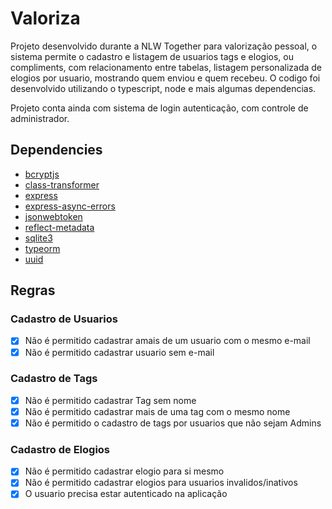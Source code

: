 # Valoriza

  Projeto desenvolvido durante a NLW Together para valorização pessoal, o sistema permite o cadastro e listagem de usuarios tags e elogios, ou compliments, com relacionamento entre tabelas, listagem personalizada de elogios por usuario, mostrando quem enviou e quem recebeu. O codigo foi desenvolvido utilizando o typescript, node e mais algumas dependencias.

  Projeto conta ainda com sistema de login autenticação, com controle de administrador.


## Dependencies

- [bcryptjs](https://www.npmjs.com/package/bcryptjs)
- [class-transformer](https://www.npmjs.com/package/class-transformer)
- [express](https://expressjs.com)
- [express-async-errors](https://www.npmjs.com/package/express-async-errors)
- [jsonwebtoken](https://www.npmjs.com/package/jsonwebtoken)
- [reflect-metadata](https://www.npmjs.com/package/reflect-metadata)
- [sqlite3](https://www.npmjs.com/package/sqlite3)
- [typeorm](https://www.npmjs.com/package/typeorm)
- [uuid](https://www.npmjs.com/package/uuid)


## Regras

### Cadastro de Usuarios
- [x] Não é permitido cadastrar amais de um usuario com o mesmo e-mail
- [x] Não é permitido cadastrar usuario sem e-mail

### Cadastro de Tags
- [x] Não é permitido cadastrar Tag sem nome
- [x] Não é permitido cadastrar mais de uma tag com o mesmo nome 
- [x] Não é permitido o cadastro de tags por usuarios que não sejam Admins

### Cadastro de Elogios
- [x] Não é permitido cadastrar elogio para si mesmo
- [x] Não é permitido cadastrar elogios para usuarios invalidos/inativos
- [x] O usuario precisa estar autenticado na aplicação
